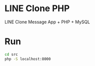 # LINE Clone PHP
LINE Clone Message  App + PHP + MySQL

# Run

```bash
cd src
php -S localhost:8000
```

